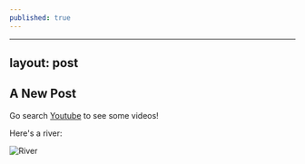 ```yaml
---
published: true
---
```


---
layout: post
---

## A New Post

Go search [Youtube](www.youtube.com) to see some videos!

Here's a river:

![River](http://www.tasmania.visitorsbureau.com.au/tours/gordon-river-cruises/gordon-river-cruise-3169.jpg)